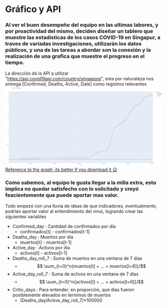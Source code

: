 # Gráfico y API
### Al ver el buen desempeño del equipo en las ultimas labores, y por proactividad del mismo, deciden diseñar un tablero que muestre las estadisticas de los casos COVID-19 en Singapur, a traves de variadas investigaciones, utilizarán los datos públicos, y una de las tareas a abordar son la conexión y la realización de una grafica que muestre el progreso en el tiempo.

La dirección de la API a utilizar "https://api.covid19api.com/country/singapore", esta por naturaleza nos entrega [Confirmed, Deaths, Active, Date] como registros relevantes
![Time_serie](time_serie.jpg "Time Serie")
[Reference to the graph, its better if you download it :wink: ](time_serie.html "download")

### Como sabemos, al equipo le gusta llegar a la milla extra, esto implica no quedar satisfecho con lo solicitado y creyó feacientemente que puede aportar mas valor.

Todo empezó con una lluvia de ideas de que indicadores, eventualmente, podrian aportar valor al entendimiento del virus, logrando crear las siguientes variables
* Confirmed_day : Cantidad de confirmados por día 
	* confirmados[t] - confirmados[t-1]
* Deaths_day : Muertos por día 
	* muertos[t] - muertos[t-1]
* Active_day : Activos por día 
	* activos[t] - activos[t-1]
* Deaths_day_roll_7 : Suma de muertos en una ventana de 7 días 
	* $$ \sum_{t=0}^n{muertos[t] + ... + muertos[t+6]}/$$
* Active_day_roll_7 : Suma de activos en una ventana de 7 días 
	* $$ \sum_{t=0}^n{activos[t] + ... + activos[t+6]}/$$
* Critic_days : Para entender, en proporción, que días fueron posiblemente elevados en terminos de muertos
	* (Deaths_day/Active_day_roll_7)*100000
